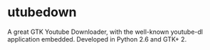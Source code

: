 # utubedown
A great GTK Youtube Downloader, with the well-known youtube-dl application embedded. Developed in Python 2.6 and GTK+ 2.
